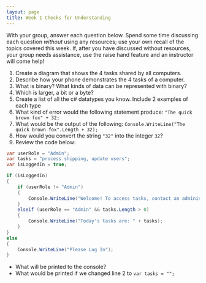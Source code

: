 ```yaml
---
layout: page
title: Week 1 Checks for Understanding
---
```


With your group, answer each question below.  Spend some time discussing each question _without_ using any resources; use your own recall of the topics covered this week.  If, after you have discussed without resources, your group needs assistance, use the raise hand feature and an instructor will come help!

1. Create a diagram that shows the 4 tasks shared by all computers.
2. Describe how your phone demonstrates the 4 tasks of a computer.
3. What is binary? What kinds of data can be represented with binary?
4. Which is larger, a bit or a byte? 
5. Create a list of all the c# datatypes you know.  Include 2 examples of each type
6. What kind of error would the following statement produce: `"The quick brown fox" + 32;`
7. What would be the output of the following: `Console.WriteLine("The quick brown fox".Length + 32);`
8. How would you convert the string `"32"` into the integer `32`?
9. Review the code below:

```c#
var userRole = "Admin";
var tasks = "process shipping, update users";
var isLoggedIn = true;

if (isLoggedIn)
{
    if (userRole != "Admin")
    {
        Console.WriteLine("Welcome! To access tasks, contact an administrator");
    }
    elseif (userRole == "Admin" && tasks.Length > 0)
    {
        Console.WriteLine("Today's tasks are: " + tasks);
    }
}
else
{
    Console.WriteLine("Please Log In");
}
```
* What will be printed to the console?
* What would be printed if we changed line 2 to `var tasks = "";`
